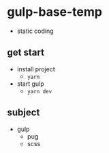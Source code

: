 # gulp-base-temp
- static coding

## get start
- install project
    - `yarn`
- start gulp
    - `yarn dev`

## subject
- gulp
    - pug
    - scss